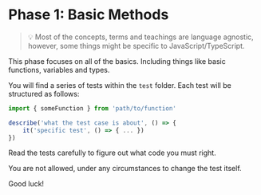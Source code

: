 # Phase 1: Basic Methods

> 💡 Most of the concepts, terms and teachings are language agnostic, however, some things might be specific to JavaScript/TypeScript.

This phase focuses on all of the basics. Including things like basic functions, variables and types.

You will find a series of tests within the `test` folder. Each test will be structured as follows:

```ts
import { someFunction } from 'path/to/function'

describe('what the test case is about', () => {
    it('specific test', () => { ... })
})
```

Read the tests carefully to figure out what code you must right. 

You are not allowed, under any circumstances to change the test itself.

Good luck!